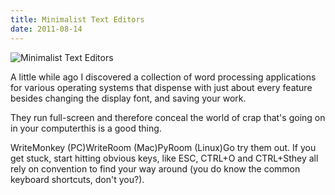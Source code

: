```yaml
---
title: Minimalist Text Editors
date: 2011-08-14
---
```


![Minimalist Text Editors](https://source.unsplash.com/gp8BLyaTaA0/1600x900)

A little while ago I discovered a collection of word processing applications for various operating systems that dispense with just about every feature besides changing the display font, and saving your work.

They run full-screen and therefore conceal the world of crap that's going on in your computerthis is a good thing.

WriteMonkey (PC)WriteRoom (Mac)PyRoom (Linux)Go try them out. If you get stuck, start hitting obvious keys, like ESC, CTRL+O and CTRL+Sthey all rely on convention to find your way around (you do know the common keyboard shortcuts, don't you?).